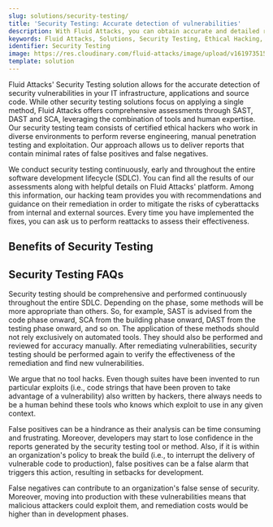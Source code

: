 ```yaml
---
slug: solutions/security-testing/
title: 'Security Testing: Accurate detection of vulnerabilities'
description: With Fluid Attacks, you can obtain accurate and detailed reports on security vulnerabilities in your IT infrastructure, applications and source code.
keywords: Fluid Attacks, Solutions, Security Testing, Ethical Hacking, Vulnerability, SDLC
identifier: Security Testing
image: https://res.cloudinary.com/fluid-attacks/image/upload/v1619735154/airs/solutions/solution-security-testing_mmthfa.webp
template: solution
---
```


<text-container>

Fluid Attacks' Security Testing solution
allows for the accurate detection of security vulnerabilities
in your IT infrastructure,
applications and source code.
While other security testing solutions focus on applying a single method,
Fluid Attacks offers comprehensive assessments through SAST,
DAST and SCA, leveraging the combination of tools and human expertise.
Our security testing team consists
of certified ethical hackers
who work in diverse environments
to perform reverse engineering,
manual penetration testing and exploitation.
Our approach allows us to deliver reports
that contain minimal rates of false positives and false negatives.

We conduct security testing continuously,
early
and throughout the entire software development lifecycle (SDLC).
You can find all the results of our assessments
along with helpful details
on Fluid Attacks' platform.
Among this information,
our hacking team provides you with recommendations
and guidance on their remediation
in order to mitigate the risks of cyberattacks
from internal and external sources.
Every time you have implemented the fixes,
you can ask us to perform reattacks
to assess their effectiveness.

</text-container>

## Benefits of Security Testing

<grid-container>

  <div>
    <solution-card
      description="Our comprehensive Security Testing
        solution involves delivering attacks
        continuously to all the points from which
        unauthorized entry could be gained.
        This way, you can keep the security of all
        your digital assets monitored."
      image="airs/solutions/security-testing/icon1"
      title="Continuous attack surface testing"
    />
  </div>

  <div>
    <solution-card
      description="Our certified team of ethical hackers
        and our automated tools actively search
        for security vulnerabilities in your systems
        that may pose risks to your information assets and
        those of your users. You will receive detailed reports
        based on which you can decide what you want
        to fix according to the severity and impact on your business."
      image="airs/solutions/security-testing/icon2"
      title="Exhaustive vulnerability reports"
    />
  </div>

  <div>
    <solution-card
      description="Performing security tests
        with automated tools and manual techniques,
        supported by artificial intelligence,
        allows us to detect vulnerabilities accurately.
        As a result,
        we achieve very low false positive
        and false negative rates in our projects."
      image="airs/solutions/security-testing/icon3"
      title="Minimal rates of false positives"
    />
  </div>

  <div>
    <solution-card
      description="We manage the security testing
        from a unique point: Fluid Attacks' platform.
        This allows our red team to be available
        and in constant communication with your
        developers in order to achieve high remediation rates.
        We also use this platform to provide you
        with easy-to-understand, up-to-date executive indicators."
      image="airs/solutions/security-testing/icon4"
      title="Centralized attack surface management"
    />
  </div>

</grid-container>

<div>
  <solution-slide
    description="We invite you to read
      our blog posts related to this solution."
    solution="securityTesting"
    title="Do you want to learn more about Security Testing?"
  />
</div>

## Security Testing FAQs

<faq-container>

<div>
<solution-faq
  title="How to perform security testing?"
>

Security testing should be comprehensive
and performed continuously throughout the entire SDLC.
Depending on the phase,
some methods will be more appropriate than others.
So,
for example,
SAST is advised from the code phase onward,
SCA from the building phase onward,
DAST from the testing phase onward,
and so on.
The application of these methods
should not rely exclusively on automated tools.
They should also be performed
and reviewed for accuracy manually.
After remediating vulnerabilities,
security testing should be performed again
to verify the effectiveness of the remediation
and find new vulnerabilities.

</solution-faq>
</div>

<div>
<solution-faq
  title="Do automated tools hack?"
>

We argue that no tool hacks.
Even though suites have been invented
to run particular exploits
(i.e., code strings that have been proven to take advantage of a vulnerability)
also written by hackers,
there always needs to be a human behind these tools
who knows which exploit to use in any given context.

</solution-faq>
</div>

<div>
<solution-faq
  title="How do false positives impact the software development process?"
>

False positives can be a hindrance
as their analysis can be time consuming and frustrating.
Moreover,
developers may start to lose confidence
in the reports generated by the security testing tool or method.
Also,
if it is within an organization's policy to break the build
(i.e., to interrupt the delivery of vulnerable code to production),
false positives can be a false alarm
that triggers this action,
resulting in setbacks for development.

</solution-faq>
</div>

<div>
<solution-faq
  title="How do false negatives impact the software development process?"
>

False negatives can contribute to an organization's false sense of security.
Moreover,
moving into production with these vulnerabilities means
that malicious attackers could exploit them,
and remediation costs would be higher than in development phases.

</solution-faq>
</div>

</faq-container>

<div>
<solution-cta
  paragraph="We are offering organizations a comprehensive solution
    to find their systems' vulnerabilities throughout the SDLC
    with very low rates of false positives and false negatives.
    Don't miss out on the benefits, and ask us about our 21-day
    free trial for a taste of our Security Testing solution."
  title="Get started with Fluid Attacks' Security Testing solution right now"
/>
</div>
